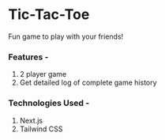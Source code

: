 # Tic-Tac-Toe 

Fun game to play with your friends!

### Features - 
1. 2  player game
2. Get detailed log of complete game history

### Technologies Used -
1. Next.js 
2. Tailwind CSS
